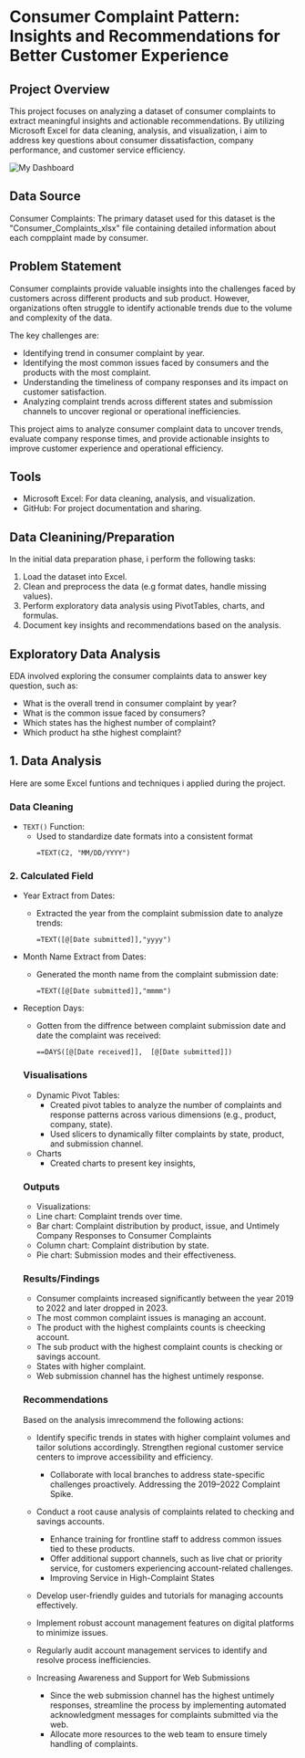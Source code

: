 #  Consumer Complaint Pattern: Insights and Recommendations for Better Customer Experience

## Project Overview 

This project focuses on analyzing a dataset of consumer complaints to extract meaningful insights and actionable recommendations. By utilizing Microsoft Excel for data cleaning, analysis, and visualization, i aim to address key questions about consumer dissatisfaction, company performance, and customer service efficiency.




![My Dashboard](https://github.com/user-attachments/assets/c55179ff-734c-4b72-b7bd-e7640e9b820b)




## Data Source

Consumer Complaints: The primary dataset used for this dataset is the "Consumer_Complaints_xlsx" file containing detailed information about each compplaint made by consumer.

## Problem Statement
Consumer complaints provide valuable insights into the challenges faced by customers across different products and sub product. However, organizations often struggle to identify actionable trends due to the volume and complexity of the data. 

The key challenges are:
- Identifying trend in consumer complaint by year.
- Identifying the most common issues faced by consumers and the products with the most complaint.
- Understanding the timeliness of company responses and its impact on customer satisfaction.
- Analyzing complaint trends across different states and submission channels to uncover regional or operational inefficiencies.

This project aims to analyze consumer complaint data to uncover trends, evaluate company response times, and provide actionable insights to improve customer experience and operational efficiency.


## Tools
- Microsoft Excel: For data cleaning, analysis, and visualization.
- GitHub: For project documentation and sharing.

## Data Cleanining/Preparation
In the initial data preparation phase, i perform the following tasks:
1. Load the dataset into Excel.
2. Clean and preprocess the data (e.g format dates, handle missing values).
3. Perform exploratory data analysis using PivotTables, charts, and formulas.
4. Document key insights and recommendations based on the analysis.


## Exploratory Data Analysis

EDA involved exploring the consumer complaints data to answer key question, such as: 

- What is the overall trend in consumer complaint by year?
- What is the common issue faced by consumers?
- Which states has the highest number of complaint?
- Which product ha sthe highest complaint?

## 1. Data Analysis

Here are some Excel funtions and techniques i applied during the project.

### Data Cleaning
- `TEXT()` Function:
  - Used to standardize date formats into a consistent format
    ```excel
    =TEXT(C2, "MM/DD/YYYY")
    ```
### 2. Calculated Field 
- Year Extract from Dates:
  - Extracted the year from the complaint submission date to analyze trends:  
    ```excel
    =TEXT([@[Date submitted]],"yyyy")
    ```
    
- Month Name Extract from Dates:  
  - Generated the month name from the complaint submission date:  
    ```excel
    =TEXT([@[Date submitted]],"mmmm")
    ```
- Reception Days:
  - Gotten from the diffrence between complaint submission date and date the complaint was received:
    ```excel
    ==DAYS([@[Date received]],  [@[Date submitted]])
    ```

  ### Visualisations
  - Dynamic Pivot Tables:
    - Created pivot tables to analyze the number of complaints and response patterns across various dimensions (e.g., product, company, state).
    - Used slicers to dynamically filter complaints by state, product, and submission channel.
  - Charts
     - Created charts to present key insights,

  ### Outputs 
  - Visualizations:
   - Line chart: Complaint trends over time.  
   - Bar chart: Complaint distribution by product, issue, and Untimely Company Responses to Consumer Complaints 
   - Column chart: Complaint distribution by state.
   - Pie chart: Submission modes and their effectiveness.  

   ### Results/Findings
   - Consumer complaints increased significantly between the year 2019 to 2022 and later dropped in 2023.
   - The most common complaint issues is managing an account. 
   - The product with the highest complaints counts is cheecking account.
   - The sub product with the highest complaint counts is checking or savings account.
   - States with higher complaint.
   - Web submission channel has the highest untimely response.

   ### Recommendations

  Based on the analysis imrecommend the following actions:

   - Identify specific trends in states with higher complaint volumes and tailor solutions accordingly. Strengthen regional customer service centers to improve accessibility and efficiency.
     - Collaborate with local branches to address state-specific challenges proactively. Addressing the 2019–2022 Complaint Spike.
    
   - Conduct a root cause analysis of complaints related to checking and savings accounts.
     - Enhance training for frontline staff to address common issues tied to these products.
     - Offer additional support channels, such as live chat or priority service, for customers experiencing account-related challenges.
     - Improving Service in High-Complaint States
    
   - Develop user-friendly guides and tutorials for managing accounts effectively.
    - Implement robust account management features on digital platforms to minimize issues.
    - Regularly audit account management services to identify and resolve process inefficiencies.

   - Increasing Awareness and Support for Web Submissions
     - Since the web submission channel has the highest untimely responses, streamline the process by implementing automated 
       acknowledgment messages for complaints submitted via the web.
     - Allocate more resources to the web team to ensure timely handling of complaints.
  
   
 
  

  










  
  
